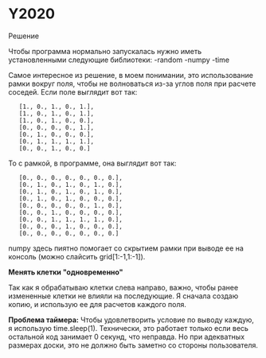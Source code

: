 # Y2020
Решение 

Чтобы программа нормально запускалась нужно иметь установленными следующие библиотеки:
-random
-numpy
-time

Самое интересное из решение, в моем понимании, это использование рамки вокруг поля, чтобы не волноваться из-за углов поля при
расчете соседей. Если поле выглядит вот так:

       [1., 0., 1., 0., 1.],
       [1., 0., 1., 0., 1.],
       [1., 0., 1., 0., 0.],
       [0., 0., 0., 0., 1.],
       [0., 1., 0., 0., 0.],
       [0., 1., 1., 1., 1.],
       [0., 0., 1., 0., 0.]
       
То с рамкой, в программе, она выглядит вот так:

       [0., 0., 0., 0., 0., 0., 0.],
       [0., 1., 0., 1., 0., 1., 0.],
       [0., 1., 0., 1., 0., 1., 0.],
       [0., 1., 0., 1., 0., 0., 0.],
       [0., 0., 0., 0., 0., 1., 0.],
       [0., 0., 1., 0., 0., 0., 0.],
       [0., 0., 1., 1., 1., 1., 0.],
       [0., 0., 0., 1., 0., 0., 0.],
       [0., 0., 0., 0., 0., 0., 0.]
       
numpy здесь пиятно помогает со скрытием рамки при выводе ее на консоль (можно слайсить grid[1:-1,1:-1]).

**Менять клетки "одновременно"**

Так как я обрабатываю клетки слева направо, важно, чтобы ранее измененные клетки не влияли на последующие. Я сначала создаю копию, и
использую ее для расчетов каждого поля.


**Проблема таймера:**
Чтобы удовлетворить условие по выводу каждую, я использую time.sleep(1). Технически, это работает только если весь остальной 
код занимает 0 секунд, что неправда. Но при адекватных размерах доски, это не должно быть заметно со стороны пользователя.

